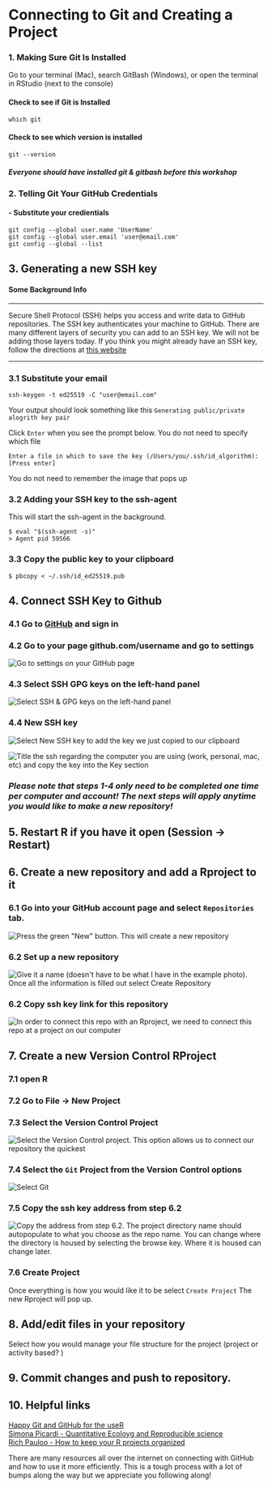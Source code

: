 # Connecting to Git and Creating a Project

### 1. Making Sure Git Is Installed

Go to your terminal (Mac), search GitBash (Windows), or open the terminal in RStudio (next to the console)

#### Check to see if Git is Installed
```
which git
```
#### Check to see which version is installed
```
git --version
```

##### Everyone should have installed git & gitbash before this workshop

### 2. Telling Git Your GitHub Credentials
#### - Substitute your credientials 
```
git config --global user.name 'UserName'
git config --global user.email 'user@email.com'
git config --global --list
```

## 3. Generating a new SSH key
#### Some Background Info
___

Secure Shell Protocol (SSH) helps you access and write data to GitHub repositories. The SSH key authenticates your machine to GitHub. There are many different layers of security you can add to an SSH key. We will not be adding those layers today. 
If you think you might already have an SSH key, follow the directions at [this website](https://docs.github.com/en/authentication/connecting-to-github-with-ssh/generating-a-new-ssh-key-and-adding-it-to-the-ssh-agent)
___

### 3.1 Substitute your email 
```
ssh-keygen -t ed25519 -C "user@email.com"
```

Your output should look something like this 
`Generating public/private alogrith key pair`

Click `Enter` when you see the prompt below. You do not need to specify which file
```
Enter a file in which to save the key (/Users/you/.ssh/id_algorithm): [Press enter]
```
You do not need to remember the image that pops up

### 3.2 Adding your SSH key to the ssh-agent
This will start the ssh-agent in the background.
```
$ eval "$(ssh-agent -s)"
> Agent pid 59566
```

### 3.3 Copy the public key to your clipboard
```
$ pbcopy < ~/.ssh/id_ed25519.pub
```

## 4. Connect SSH Key to Github

### 4.1 Go to [GitHub](github.com) and sign in
### 4.2 Go to your page github.com/username and go to settings
![Go to settings on your GitHub page](/img/github_settings_main.PNG) 

### 4.3 Select SSH GPG keys on the left-hand panel
![Select SSH & GPG keys on the left-hand panel](/img/github_ssh.PNG) 

### 4.4 New SSH key
![Select `New SSH key` to add the key we just copied to our clipboard](/img/github_addnewkey.png) 

![Title the ssh regarding the computer you are using (work, personal, mac, etc) and copy the key into the Key section](/img/github_shh_add.PNG) 

### *Please note that steps 1-4 only need to be completed one time per computer and account! The next steps will apply anytime you would like to make a new repository!*


## 5. Restart R if you have it open (Session -> Restart) 

## 6. Create a new repository and add a Rproject to it
### 6.1 Go into your GitHub account page and select `Repositories` tab. 
![Press the green "New" button. This will create a new repository](/img/github_newrepo.png)

### 6.2 Set up a new repository 
![Give it a name (doesn't have to be what I have in the example photo). Once all the information is filled out select `Create Repository` ](/img/github_createrepo.PNG)

### 6.2 Copy ssh key link for this repository
![In order to connect this repo with an Rproject, we need to connect this repo at a project on our computer](/img/github_copyrepo.PNG)

## 7. Create a new Version Control RProject
### 7.1 open R
### 7.2 Go to File -> New Project
### 7.3 Select the Version Control Project 
![Select the Version Control project. This option allows us to connect our repository the quickest](/img/github_createnewproject.PNG)

### 7.4 Select the `Git` Project from the Version Control options
![Select `Git`](/img/github_gitversion.PNG)

### 7.5 Copy the ssh key address from step 6.2
![Copy the address from step 6.2. The project directory name should autopopulate to what you choose as the repo name. You can change where the directory is housed by selecting the browse key. Where it is housed can change later. ](/img/github_clonerepo.PNG)

### 7.6 Create Project

Once everything is how you would like it to be select `Create Project` The new Rproject will pop up. 

## 8. Add/edit files in your repository
Select how you would manage your file structure for the project (project or activity based? )

## 9. Commit changes and push to repository. 

## 10. Helpful links

[Happy Git and GitHub for the useR](https://happygitwithr.com/index.html)\
[Simona Picardi - Quantitative Ecoloyg and Reproducible science](https://www.picardiecology.com/)\
[Rich Pauloo - How to keep your R projects organized](https://richpauloo.github.io/2018-10-17-How-to-keep-your-R-projects-organized/)

There are many resources all over the internet on connecting with GitHub and how to use it more efficiently. This is a tough process with a lot of bumps along the way but we appreciate you following along!